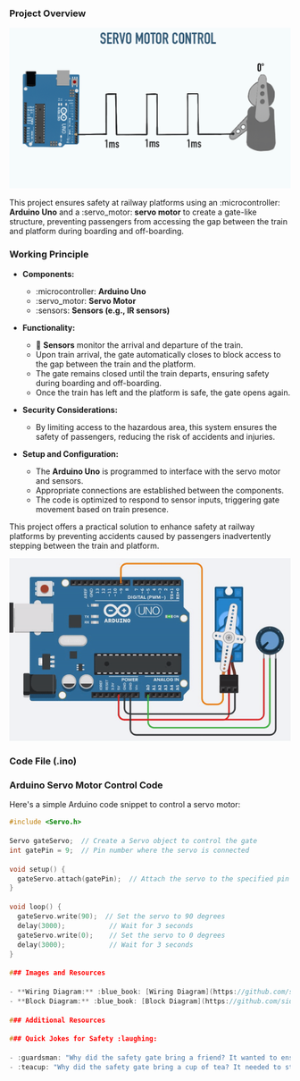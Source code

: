 ### Project Overview

<div align="center">
  <img src="https://github.com/sidortal/OBB-Expansion/blob/main/ServoGif.gif" />
</div>

This project ensures safety at railway platforms using an :microcontroller: **Arduino Uno** and a :servo_motor: **servo motor** to create a gate-like structure, preventing passengers from accessing the gap between the train and platform during boarding and off-boarding.

### Working Principle

- **Components:**
  - :microcontroller: **Arduino Uno**
  - :servo_motor: **Servo Motor**
  - :sensors: **Sensors (e.g., IR sensors)**

- **Functionality:**
  - :train: **Sensors** monitor the arrival and departure of the train.
  - Upon train arrival, the gate automatically closes to block access to the gap between the train and the platform.
  - The gate remains closed until the train departs, ensuring safety during boarding and off-boarding.
  - Once the train has left and the platform is safe, the gate opens again.

- **Security Considerations:**
  - By limiting access to the hazardous area, this system ensures the safety of passengers, reducing the risk of accidents and injuries.

- **Setup and Configuration:**
  - The **Arduino Uno** is programmed to interface with the servo motor and sensors.
  - Appropriate connections are established between the components.
  - The code is optimized to respond to sensor inputs, triggering gate movement based on train presence.

This project offers a practical solution to enhance safety at railway platforms by preventing accidents caused by passengers inadvertently stepping between the train and platform.

<div align="center">
  <img src="https://github.com/sidortal/OBB-Expansion/blob/main/servo_knob_test.gif" />
</div>


### Code File (.ino)

### Arduino Servo Motor Control Code

Here's a simple Arduino code snippet to control a servo motor:

```cpp
#include <Servo.h>

Servo gateServo;  // Create a Servo object to control the gate
int gatePin = 9;  // Pin number where the servo is connected

void setup() {
  gateServo.attach(gatePin);  // Attach the servo to the specified pin
}

void loop() {
  gateServo.write(90);  // Set the servo to 90 degrees
  delay(3000);           // Wait for 3 seconds
  gateServo.write(0);    // Set the servo to 0 degrees
  delay(3000);           // Wait for 3 seconds
}

### Images and Resources

- **Wiring Diagram:** :blue_book: [Wiring Diagram](https://github.com/sidortal/Railway-platform-safety-system/blob/main/Gerb%20File.png)
- **Block Diagram:** :blue_book: [Block Diagram](https://github.com/sidortal/Railway-platform-safety-system/blob/main/Screenshot%202023-05-18%20200731.png)

### Additional Resources

### Quick Jokes for Safety :laughing:

- :guardsman: "Why did the safety gate bring a friend? It wanted to ensure it wasn’t traveling alone!"
- :teacup: "Why did the safety gate bring a cup of tea? It needed to stay alert for any approaching trains!"
